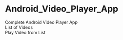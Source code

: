# Android_Video_Player_App
Complete Android Video Player App
<br>
List of Videos
<br>
Play Video from List

